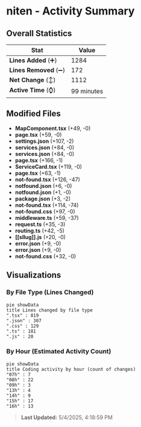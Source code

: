 # niten - Activity Summary 

## Overall Statistics

| Stat                   | Value                                                             |
| ---------------------- | ----------------------------------------------------------------- |
| **Lines Added** (➕)   | 1284                                          |
| **Lines Removed** (➖) | 172                                        |
| **Net Change** (↕)    | 1112                |
| **Active Time** (⌚)   | 99 minutes |


## Modified Files
- **MapComponent.tsx** (+49, -0)
- **page.tsx** (+59, -0)
- **settings.json** (+107, -2)
- **services.json** (+84, -0)
- **services.json** (+84, -0)
- **page.tsx** (+166, -1)
- **ServiceCard.tsx** (+119, -0)
- **page.tsx** (+63, -1)
- **not-found.tsx** (+126, -47)
- **notfound.json** (+6, -0)
- **notfound.json** (+1, -0)
- **package.json** (+3, -2)
- **not-found.tsx** (+114, -74)
- **not-found.css** (+97, -0)
- **middleware.ts** (+59, -37)
- **request.ts** (+35, -3)
- **routing.ts** (+42, -5)
- **[[sllug]].js** (+20, -0)
- **error.json** (+9, -0)
- **error.json** (+9, -0)
- **not-found.css** (+32, -0)

## Visualizations

### By File Type (Lines Changed)

```mermaid
pie showData
title Lines changed by file type
".tsx" : 819
".json" : 307
".css" : 129
".ts" : 181
".js" : 20
```

### By Hour (Estimated Activity Count)

```mermaid
pie showData
title Coding activity by hour (count of changes)
"07h" : 7
"08h" : 22
"09h" : 3
"13h" : 4
"14h" : 9
"15h" : 17
"16h" : 13
```


> **Last Updated:** 5/4/2025, 4:18:59 PM